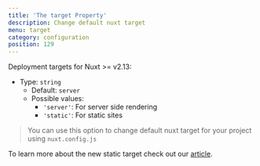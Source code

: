 ```yaml
---
title: 'The target Property'
description: Change default nuxt target
menu: target
category: configuration
position: 129
---
```


Deployment targets for Nuxt >= v2.13:

- Type: `string`
  - Default: `server`
  - Possible values:
    - `'server'`: For server side rendering
    - `'static'`: For static sites

> You can use this option to change default nuxt target for your project using `nuxt.config.js`

To learn more about the new static target check out our [article](/blog/going-full-static).

